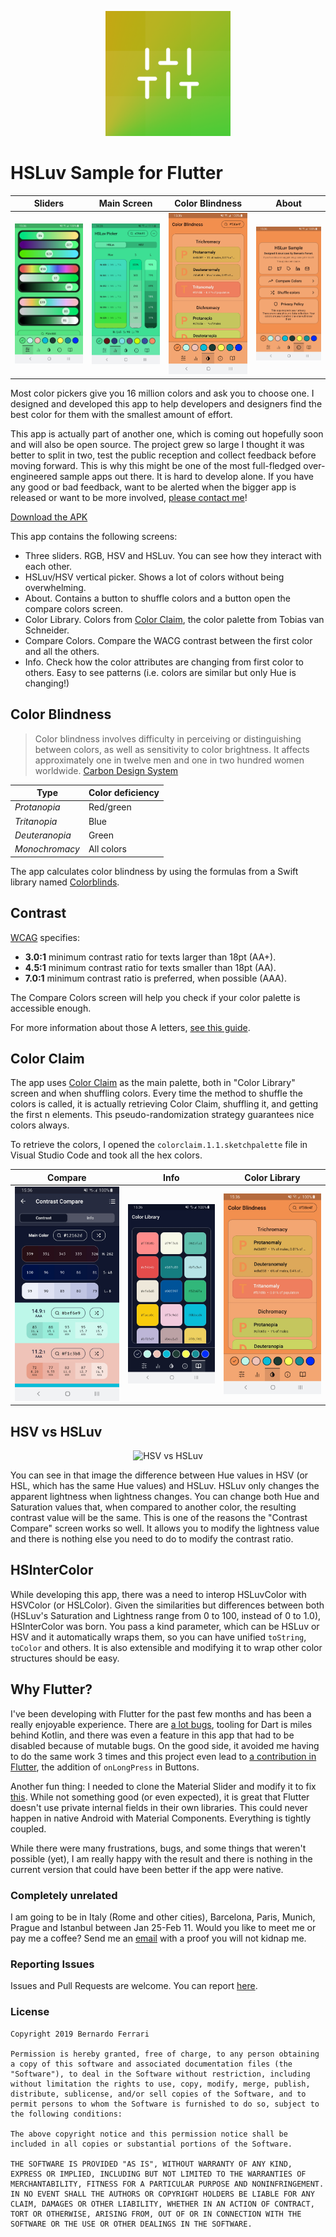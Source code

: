 <p align="center"><img src="assets/ic_launcher-playstore.png" alt="HSLuv Sample" height="200px"></p>

HSLuv Sample for Flutter
===================================

| Sliders | Main Screen | Color Blindness | About |
|:-:|:-:|:-:|:-:|
| ![First](assets/sliders.jpg?raw=true) | ![Sec](assets/main.jpg?raw=true) | ![Third](assets/color-blindness.jpg?raw=true) | ![Fourth](assets/about.jpg?raw=true) |

Most color pickers give you 16 million colors and ask you to choose one. I designed and developed this app to help developers and designers find the best color for them with the smallest amount of effort.

This app is actually part of another one, which is coming out hopefully soon and will also be open source. The project grew so large I thought it was better to split in two, test the public reception and collect feedback before moving forward. This is why this might be one of the most full-fledged over-engineered sample apps out there.
It is hard to develop alone. If you have any good or bad feedback, want to be alerted when the bigger app is released or want to be more involved, [please contact me](mailto:bernaferrari2@gmail.com)!

[Download the APK](https://github.com/bernaferrari/hsluv-dart/raw/master/assets/hsluv_sample.apk)

This app contains the following screens:
* Three sliders. RGB, HSV and HSLuv. You can see how they interact with each other.
* HSLuv/HSV vertical picker. Shows a lot of colors without being overwhelming.
* About. Contains a button to shuffle colors and a button open the compare colors screen.
* Color Library. Colors from [Color Claim](https://www.vanschneider.com/colors), the color palette from Tobias van Schneider. 
* Compare Colors. Compare the WACG contrast between the first color and all the others. 
* Info. Check how the color attributes are changing from first color to others. Easy to see patterns (i.e. colors are similar but only Hue is changing!) 

## Color Blindness
> Color blindness involves difficulty in perceiving or distinguishing between colors, as well as sensitivity to color brightness. It affects approximately one in twelve men and one in two hundred women worldwide.
> [Carbon Design System](https://www.carbondesignsystem.com/guidelines/accessibility/color#introduction)

| Type           | Color deficiency |
| -------------- | ---------------- |
| _Protanopia_   | Red/green        |
| _Tritanopia_   | Blue             |
| _Deuteranopia_ | Green            |
| _Monochromacy_ | All colors       |

The app calculates color blindness by using the formulas from a Swift library named [Colorblinds](https://github.com/jdekock/Colorblinds).

## Contrast
[WCAG](https://www.w3.org/TR/UNDERSTANDING-WCAG20/visual-audio-contrast-contrast.html) specifies:
- **3.0:1** minimum contrast ratio for texts larger than 18pt (AA+).
- **4.5:1** minimum contrast ratio for texts smaller than 18pt (AA).
- **7.0:1** minimum contrast ratio is preferred, when possible (AAA).

The Compare Colors screen will help you check if your color palette is accessible enough.

For more information about those A letters, [see this guide](https://usecontrast.com/guide).

## Color Claim
The app uses [Color Claim](https://www.vanschneider.com/colors) as the main palette, both in "Color Library" screen and when shuffling colors.
Every time the method to shuffle the colors is called, it is actually retrieving Color Claim, shuffling it, and getting the first n elements.
This pseudo-randomization strategy guarantees nice colors always. 

To retrieve the colors, I opened the `colorclaim.1.1.sketchpalette` file in Visual Studio Code and took all the hex colors.

| Compare | Info | Color Library |
|:-:|:-:|:-:|
| ![First](assets/compare.jpg?raw=true) | ![Sec](assets/library.jpg?raw=true) | ![Third](assets/color-blindness.jpg?raw=true) |

## HSV vs HSLuv
<p align="center"><img src="assets/ic_launcher-hsluv_vs_hsv.jpg" alt="HSV vs HSLuv" height="350px"></p>
You can see in that image the difference between Hue values in HSV (or HSL, which has the same Hue values) and HSLuv. HSLuv only changes the apparent lightness when lightness changes.
You can change both Hue and Saturation values that, when compared to another color, the resulting contrast value will be the same. This is one of the reasons the "Contrast Compare" screen works so well.
It allows you to modify the lightness value and there is nothing else you need to do to modify the contrast ratio.

## HSInterColor
While developing this app, there was a need to interop HSLuvColor with HSVColor (or HSLColor). Given the similarities but differences between both (HSLuv's Saturation and Lightness range from 0 to 100, instead of 0 to 1.0),
 HSInterColor was born. You pass a kind parameter, which can be HSLuv or HSV and it automatically wraps them, so you can have unified `toString`, `toColor` and others. It is also extensible and modifying it to wrap other color structures should be easy.
 
## Why Flutter?
I've been developing with Flutter for the past few months and has been a really enjoyable experience. There are [a lot bugs](https://github.com/flutter/flutter/issues?q=is%3Aissue+is%3Aopen+sort%3Aupdated-desc+author%3Abernaferrari), tooling for Dart is miles behind Kotlin, and there was even a feature in this app that had to be disabled because of mutable bugs.
On the good side, it avoided me having to do the same work 3 times and this
 project even lead to [a contribution in Flutter](https://github.com/flutter/flutter/pull/40641), the addition of `onLongPress` in Buttons.

Another fun thing: I needed to clone the Material Slider and modify it to fix [this](https://github.com/flutter/flutter/issues/40310). While not something good (or even expected), it is great that Flutter doesn't use private internal fields in their own libraries.
This could never happen in native Android with Material Components. Everything is tightly coupled. 

While there were many frustrations, bugs, and some things that weren't possible (yet), I am really happy with the result and there is nothing in the current version that could have been better if the app were native.

### Completely unrelated
I am going to be in Italy (Rome and other cities), Barcelona, Paris, Munich, Prague and Istanbul between Jan 25-Feb 11. Would you like to meet me or pay me a coffee? Send me an [email](mailto:bernaferrari2@gmail.com) with a proof you will not kidnap me. 

### Reporting Issues

Issues and Pull Requests are welcome.
You can report [here](https://github.com/bernaferrari/hsluv-dart/issues).

### License

    Copyright 2019 Bernardo Ferrari

    Permission is hereby granted, free of charge, to any person obtaining a copy of this software and associated documentation files (the "Software"), to deal in the Software without restriction, including without limitation the rights to use, copy, modify, merge, publish, distribute, sublicense, and/or sell copies of the Software, and to permit persons to whom the Software is furnished to do so, subject to the following conditions:

    The above copyright notice and this permission notice shall be included in all copies or substantial portions of the Software.

    THE SOFTWARE IS PROVIDED "AS IS", WITHOUT WARRANTY OF ANY KIND, EXPRESS OR IMPLIED, INCLUDING BUT NOT LIMITED TO THE WARRANTIES OF MERCHANTABILITY, FITNESS FOR A PARTICULAR PURPOSE AND NONINFRINGEMENT. IN NO EVENT SHALL THE AUTHORS OR COPYRIGHT HOLDERS BE LIABLE FOR ANY CLAIM, DAMAGES OR OTHER LIABILITY, WHETHER IN AN ACTION OF CONTRACT, TORT OR OTHERWISE, ARISING FROM, OUT OF OR IN CONNECTION WITH THE SOFTWARE OR THE USE OR OTHER DEALINGS IN THE SOFTWARE.
